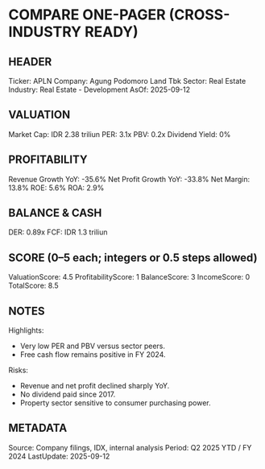 # COMPARE ONE-PAGER (CROSS-INDUSTRY READY)

## HEADER
Ticker: APLN
Company: Agung Podomoro Land Tbk
Sector: Real Estate
Industry: Real Estate - Development
AsOf: 2025-09-12

## VALUATION
Market Cap: IDR 2.38 triliun
PER: 3.1x
PBV: 0.2x
Dividend Yield: 0%

## PROFITABILITY
Revenue Growth YoY: -35.6%
Net Profit Growth YoY: -33.8%
Net Margin: 13.8%
ROE: 5.6%
ROA: 2.9%

## BALANCE & CASH
DER: 0.89x
FCF: IDR 1.3 triliun

## SCORE (0–5 each; integers or 0.5 steps allowed)
ValuationScore: 4.5
ProfitabilityScore: 1
BalanceScore: 3
IncomeScore: 0
TotalScore: 8.5

## NOTES
Highlights:
- Very low PER and PBV versus sector peers.
- Free cash flow remains positive in FY 2024.

Risks:
- Revenue and net profit declined sharply YoY.
- No dividend paid since 2017.
- Property sector sensitive to consumer purchasing power.

## METADATA
Source: Company filings, IDX, internal analysis
Period: Q2 2025 YTD / FY 2024
LastUpdate: 2025-09-12
